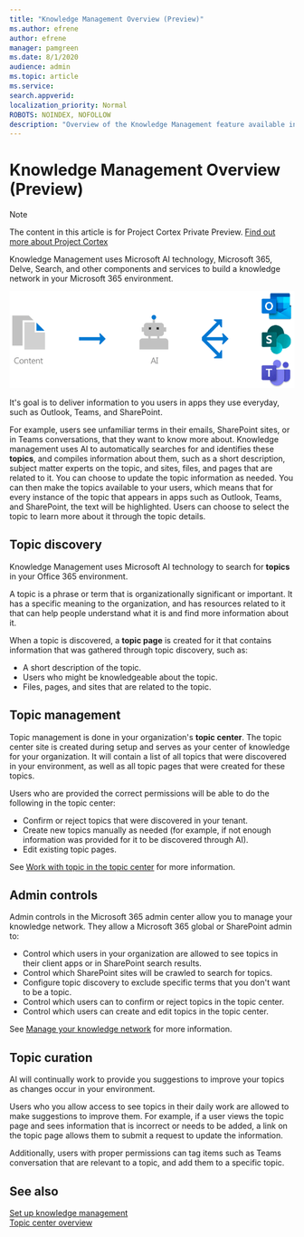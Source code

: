 ```yaml
---
title: "Knowledge Management Overview (Preview)"
ms.author: efrene
author: efrene
manager: pamgreen
ms.date: 8/1/2020
audience: admin
ms.topic: article
ms.service: 
search.appverid: 
localization_priority: Normal
ROBOTS: NOINDEX, NOFOLLOW
description: "Overview of the Knowledge Management feature available in Project Cortex."
---
```


# Knowledge Management Overview (Preview)

> [!Note] 
> The content in this article is for Project Cortex Private Preview. [Find out more about Project Cortex](https://aka.ms/projectcortex) 

Knowledge Management uses Microsoft AI technology, Microsoft 365, Delve, Search, and other components and services to build a knowledge network in your Microsoft 365 environment. 

   ![Knowledge Management flow](../media/content-understanding/knowledge-management-flowchart.png) </br> 

It's goal is to deliver information to you users in apps they use everyday, such as Outlook, Teams, and SharePoint.

For example, users see unfamiliar terms in their emails, SharePoint sites, or in Teams conversations, that they want to know more about. Knowledge management uses AI to automatically searches for and identifies these **topics**, and compiles information about them, such as a short description, subject matter experts on the topic, and sites, files, and pages that are related to it. You can choose to update the topic information as needed. You can then make the topics available to your users, which means that for every instance of the topic that appears in apps such as Outlook, Teams, and SharePoint, the text will be highlighted. Users can choose to select the topic to learn more about it through the topic details.


## Topic discovery

Knowledge Management uses Microsoft AI technology to search for **topics** in your Office 365 environment.

A topic is a phrase or term that is organizationally significant or important. It has a specific meaning to the organization, and has resources related to it that can help people understand what it is and find more information about it.

When a topic is discovered, a **topic page** is created for it that contains information that was gathered through topic discovery, such as:

- A short description of the topic.
- Users who might be knowledgeable about the topic.
- Files, pages, and sites that are related to the topic.


## Topic management

Topic management is done in your organization's **topic center**. The topic center site is created during setup and serves as your center of knowledge for your organization. It will contain a list of all topics that were discovered in your environment, as well as all topic pages that were created for these topics. 

Users who are provided the correct permissions will be able to do the following in the topic center:

- Confirm or reject topics that were discovered in your tenant.
- Create new topics manually as needed (for example, if not enough information was provided for it to be discovered through AI).
- Edit existing topic pages.</br>

See [Work with topic in the topic center](work-with-topics.md) for more information.  


## Admin controls

Admin controls in the Microsoft 365 admin center  allow you to manage your knowledge network. They allow a Microsoft 365 global or SharePoint admin to:

- Control which users in your organization are allowed to see topics in their client apps or in SharePoint search results.
- Control which SharePoint sites will be crawled to search for topics.
- Configure topic discovery to exclude specific terms that you don't want to be a topic.
- Control which users can to confirm or reject topics in the topic center.
- Control which users can create and edit topics in the topic center.

See [Manage your knowledge network](manage-knowledge-network.md) for more information. 

## Topic curation

AI will continually work to provide you suggestions to improve your topics as changes occur in your environment.

Users who you allow access to see topics in their daily work are allowed to make suggestions to improve them. For example, if a user views the topic page and sees information that is incorrect or needs to be added, a link on the topic page allows them to submit a request to update the information.

Additionally, users with proper permissions can tag items such as Teams conversation that are relevant to a topic, and add them to a specific topic.




## See also
[Set up knowledge management](set-up-knowledge-management.md)</br>
[Topic center overview](topic-center-overview.md)